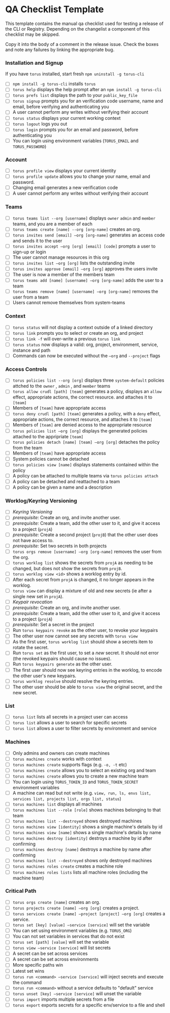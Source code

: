 # QA Checklist Template

This template contains the manual qa checklist used for testing a release of
the CLI or Registry. Depending on the changelist a component of this checklist
may be skipped.

Copy it into the body of a comment in the release issue. Check the boxes and
note any failures by linking the appropriate bug.

### Installation and Signup

If you have `torus` installed, start fresh `npm uninstall -g torus-cli`

- [ ]   `npm install -g torus-cli` installs `torus`
- [ ]   `torus help` displays the help prompt after an
        `npm install -g torus-cli`
- [ ]   `torus prefs list` displays the path to your `public_key_file`
- [ ]   `torus signup` prompts you for an verification code username, name and
        email, before verifying and authenticating you
- [ ]   A user cannot perform any writes without verifying their account
- [ ]   `torus status` displays your current working context
- [ ]   `torus logout` logs you out
- [ ]   `torus login` prompts you for an email and password, before
        authenticating you
- [ ]   You can login using environment variables (`TORUS_EMAIL` and
        `TORUS_PASSWORD`)

### Account

- [ ]   `torus profile view` displays your current identity
- [ ]   `torus profile update` allows you to change your name, email and
        password.
- [ ]   Changing email generates a new verification code
- [ ]   A user cannot perform any writes without verifying their account

### Teams

- [ ]   `torus teams list --org [username]` displays `owner` `admin` and
        `member` teams, and you are a member of each
- [ ]   `torus teams create [name] --org [org-name]` creates an org.
- [ ]   `torus invites send [email] —org [org-name]` generates an access code
        and sends it to the user
- [ ]   `torus invites accept —org [org] [email] [code]` prompts a user to
        sign-up or login
- [ ]   The user cannot manage resources in this org
- [ ]   `torus invites list —org [org]` lists the outstanding invite
- [ ]   `torus invites approve [email] —org [org]` approves the users invite
- [ ]   The user is now a member of the members team
- [ ]   `torus teams add [name] [username] —org [org-name]` adds the user to a
        team
- [ ]   `torus teams remove [name] [username] —org [org-name]` removes the user
        from a team
- [ ]   Users cannot remove themselves from system-teams

### Context

- [ ]   `torus status` will not display a context outside of a linked directory
- [ ]   `torus link` prompts you to select or create an org, and project
- [ ]   `torus link -f` will over-write a previous `torus link`
- [ ]   `torus status` now displays a valid: org, project, environment, service,
        instance and path
- [ ]   Commands can now be executed without the `—org` and `--project` flags

### Access Controls

- [ ]   `torus policies list --org [org]` displays three `system-default`
        policies attched to the `owner` , `admin` , and `member` teams
- [ ]   `torus allow crudl [path] [team]` generates a policy, displays an
        `allow` effect, appropriate actions, the correct resource. and attaches
        it to `[team]`
- [ ]   Members of `[team]` have appropriate access
- [ ]   `torus deny crudl [path] [team]` generates a policy, with a `deny`
        effect, appropriate actions, the correct resource, and attaches it to
        `[team]`
- [ ]   Members of `[team]` are denied access to the appropriate resource
- [ ]   `torus policies list —org [org]` displays the generated policies
        attached to the appripriate `[team]`
- [ ]   `torus policies detach [name] [team] —org [org]` detaches the policy
        from the team
- [ ]   Members of `[team]` have appropriate access
- [ ]   System policies cannot be detached
- [ ]   `torus policies view [name]` displays statements contained within the
        policy
- [ ]   A policy can be attached to multiple teams via `torus policies attach`
- [ ]   A policy can be detached and reattached to a team
- [ ]   A policy can be given a name and a description

### Worklog/Keyring Versioning

- [ ]   *Keyring Versioning*
  - [ ]   *prerequisite:* Create an org, and invite another user.
  - [ ]   *prerequisite:* Create a team, add the other user to it, and give it
          access to a project (`projA`)
  - [ ]   *prerequisite:* Create a second project (`projB`) that the other user
          does not have access to.
  - [ ]   *prerequisite:* Set two secrets in both projects
  - [ ]   `torus orgs remove [username] —org [org-name]` removes the user from
          the org.
  - [ ]   `torus worklog list` shows the secrets from `projA` as needing to be
          changed, but does not show the secrets from `projB`.
  - [ ]   `torus worklog view <id>` shows a worklog entry by id.
  - [ ]   After each secret from `projA` is changed, it no longer appears in the
          worklog.
  - [ ]   `torus view` can display a mixture of old and new secrets (ie after a
          single new set in `projA`).
- [ ]   *Keypair revocation*
  - [ ]   *prerequisite:* Create an org, and invite another user.
  - [ ]   *prerequisite:* Create a team, add the other user to it, and give it
          access to a project (`projA`)
  - [ ]   *prerequisite:* Set a secret in the project
  - [ ]   Run `torus keypairs revoke` as the other user, to revoke your keypairs
  - [ ]   The other user now cannot see any secrets with `torus view`
  - [ ]   As the first user, `torus worklog list` should show a secrets item
          to rotate the secret.
  - [ ]   Run `torus set` as the first user, to set a *new* secret. It should
          not error (the revoked keypairs should cause no issues).
  - [ ]   Run `torus keypairs generate` as the other user.
  - [ ]   The first user should now see keyring entries in the worklog, to
          encode the other user's new keypairs.
  - [ ]   `torus worklog resolve` should resolve the keyring entries.
  - [ ]   The other user should be able to `torus view` the original secret,
          and the new secret.

### List

- [ ]   `torus list` lists all secrets in a project user can access
- [ ]   `torus list` allows a user to search for specific secrets
- [ ]   `torus list` allows a user to filter secrets by environment and service

### Machines

- [ ]   Only admins and owners can create machines
- [ ]   `torus machines create` works with context
- [ ]   `torus machines create` supports flags (e.g. `-o, -t` etc)
- [ ]   `torus machines create` allows you to select an existing org and team
- [ ]   `torus machines create` allows you to create a new machine team
- [ ]   You can login using `TORUS_TOKEN_ID` and `TORUS_TOKEN_SECRET`
        environment variables
- [ ]   A machine can read but not write (e.g. `view, run, ls, envs list,
        services list, projects list, orgs list, status`)
- [ ]   `torus machines list` displays all machines
- [ ]   `torus machines list --role [role]` shows machines belonging to that
        team
- [ ]   `torus machines list --destroyed` shows destroyed machines
- [ ]   `torus machines view [identity]` shows a single machine's details by id
- [ ]   `torus machines view [name]` shows a single machine's details by name
- [ ]   `torus machines destroy [identity]` destroys a machine by id after
        confirming
- [ ]   `torus machines destroy [name]` destroys a machine by name after
        confirming
- [ ]   `torus machines list --destroyed` shows only destroyed machines
- [ ]   `torus machines roles create` creates a machine role
- [ ]   `torus machines roles lists` lists all machine roles (including the
        machine team)

### Critical Path

- [ ]   `torus orgs create [name]` creates an org.
- [ ]   `torus projects create [name] —org [org]` creates a project.
- [ ]   `torus services create [name] —project [project] —org [org]` creates a
        service.
- [ ]   `torus set [key] [value] —service [service]` will set the variable
- [ ]   You can set using environment variables (e.g. `TORUS_ORG`)
- [ ]   You can not set variables in services that do not exist
- [ ]   `torus set [path] [value]` will set the variable
- [ ]   `torus view —service [service]` will list secrets
- [ ]   A secret can be set across services
- [ ]   A secret can be set across environments
- [ ]   More specific paths win
- [ ]   Latest set wins
- [ ]   `torus run <command> —service [service]` will inject secrets and execute
        the command
- [ ]   `torus run <command>` without a service defaults to "default" service
- [ ]   `torus unset [key] —service [service]` will unset the variable
- [ ]   `torus import` imports multiple secrets from a file
- [ ]   `torus export` exports secrets for a specific env/service to a file and shell
